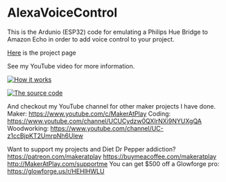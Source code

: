 # AlexaVoiceControl

This is the Ardunio (ESP32) code for emulating a Philips Hue Bridge to Amazon Echo in order to add voice control to your project.


 [Here](http://www.makeratplay.com/projects/47/index.html) is the project page
 

See my YouTube video for more information.


[![How it works](https://img.youtube.com/vi/7T4hS5EFB_I/0.jpg)](https://youtu.be/7T4hS5EFB_I "How it works")

[![The source code](https://img.youtube.com/vi/11NMUUlDJmw/0.jpg)](https://youtu.be/11NMUUlDJmw "The source code")


And checkout my YouTube channel for other maker projects I have done. 
Maker: https://www.youtube.com/c/MakerAtPlay
Coding: https://www.youtube.com/channel/UCUCydzw0QXIrNXi9NYUXgQA
Woodworking: https://www.youtube.com/channel/UC-z1ccBjpKT2UmrpNh6Ulew

Want to support my projects and Diet Dr Pepper addiction?
https://patreon.com/makeratplay
https://buymeacoffee.com/makeratplay
http://MakerAtPlay.com/supportme
You can get $500 off a Glowforge pro: https://glowforge.us/r/HEHIHWLU



